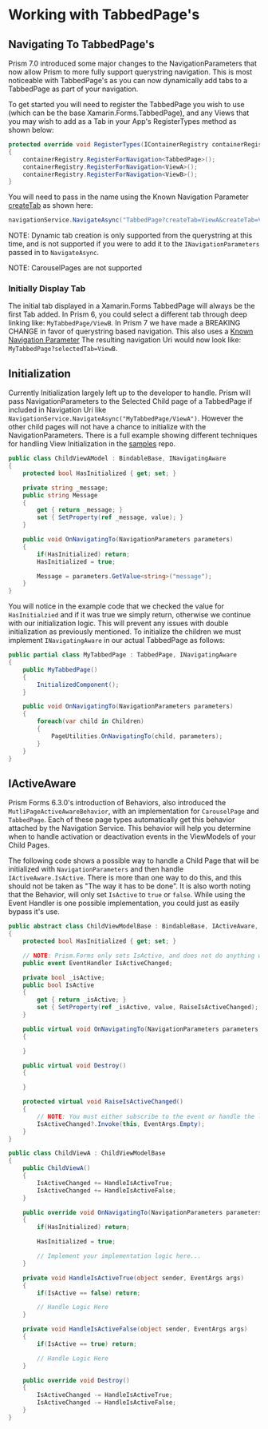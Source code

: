 # Working with TabbedPage's

## Navigating To TabbedPage's

Prism 7.0 introduced some major changes to the NavigationParameters that now allow Prism to more fully support querystring navigation. This is most noticeable with TabbedPage's as you can now dynamically add tabs to a TabbedPage as part of your navigation.

To get started you will need to register the TabbedPage you wish to use (which can be the base Xamarin.Forms.TabbedPage), and any Views that you may wish to add as a Tab in your App's RegisterTypes method as shown below:

```cs
protected override void RegisterTypes(IContainerRegistry containerRegistry)
{
    containerRegistry.RegisterForNavigation<TabbedPage>();
    containerRegistry.RegisterForNavigation<ViewA>();
    containerRegistry.RegisterForNavigation<ViewB>();
}
```

You will need to pass in the name using the Known Navigation Parameter [createTab](https://github.com/PrismLibrary/Prism/blob/master/Source/Xamarin/Prism.Forms/Navigation/KnownNavigationParameters.cs) as shown here:

```cs
navigationService.NavigateAsync("TabbedPage?createTab=ViewA&createTab=ViewB");
```

NOTE: Dynamic tab creation is only supported from the querystring at this time, and is not supported if you were to add it to the `INavigationParameters` passed in to `NavigateAsync`.

NOTE: CarouselPages are not supported

### Initially Display Tab

The initial tab displayed in a Xamarin.Forms TabbedPage will always be the first Tab added. In Prism 6, you could select a different tab through deep linking like: `MyTabbedPage/ViewB`. In Prism 7 we have made a BREAKING CHANGE in favor of querystring based navigation. This also uses a [Known Navigation Parameter](https://github.com/PrismLibrary/Prism/blob/master/Source/Xamarin/Prism.Forms/Navigation/KnownNavigationParameters.cs) The resulting navigation Uri would now look like: `MyTabbedPage?selectedTab=ViewB`.

## Initialization

Currently Initialization largely left up to the developer to handle. Prism will pass NavigationParameters to the Selected Child page of a TabbedPage if included in Navigation Uri like `NavigationService.NavigateAsync("MyTabbedPage/ViewA")`. However the other child pages will not have a chance to initialize with the NavigationParameters. There is a full example showing different techniques for handling View Initialization in the [samples](https://github.com/PrismLibrary/Prism-Samples-Forms) repo.

```cs
public class ChildViewAModel : BindableBase, INavigatingAware
{
    protected bool HasInitialized { get; set; }

    private string _message;
    public string Message
    {
        get { return _message; }
        set { SetProperty(ref _message, value); }
    }

    public void OnNavigatingTo(NavigationParameters parameters)
    {
        if(HasInitialized) return;
        HasInitialized = true;

        Message = parameters.GetValue<string>("message");
    }
}
```

You will notice in the example code that we checked the value for `HasInitialzied` and if it was true we simply return, otherwise we continue with our initialization logic. This will prevent any issues with double initialization as previously mentioned. To initialize the children we must implement `INavigatingAware` in our actual TabbedPage as follows:

```cs
public partial class MyTabbedPage : TabbedPage, INavigatingAware
{
    public MyTabbedPage()
    {
        InitializedComponent();
    }

    public void OnNavigatingTo(NavigationParameters parameters)
    {
        foreach(var child in Children)
        {
            PageUtilities.OnNavigatingTo(child, parameters);
        }
    }
}
```

## IActiveAware

Prism Forms 6.3.0's introduction of Behaviors, also introduced the `MutliPageActiveAwareBehavior`, with an implementation for `CarouselPage` and `TabbedPage`. Each of these page types automatically get this behavior attached by the Navigation Service. This behavior will help you determine when to handle activation or deactivation events in the ViewModels of your Child Pages.

The following code shows a possible way to handle a Child Page that will be initialized with `NavigationParameters` and then handle `IActiveAware.IsActive`. There is more than one way to do this, and this should not be taken as "The way it has to be done". It is also worth noting that the Behavior, will only set `IsActive` to `true` or `false`. While using the Event Handler is one possible implementation, you could just as easily bypass it's use.

```cs
public abstract class ChildViewModelBase : BindableBase, IActiveAware, INavigatingAware, IDestructible
{
    protected bool HasInitialized { get; set; }

    // NOTE: Prism.Forms only sets IsActive, and does not do anything with the event.
    public event EventHandler IsActiveChanged;

    private bool _isActive;
    public bool IsActive
    {
        get { return _isActive; }
        set { SetProperty(ref _isActive, value, RaiseIsActiveChanged); }
    }

    public virtual void OnNavigatingTo(NavigationParameters parameters)
    {

    }

    public virtual void Destroy()
    {

    }

    protected virtual void RaiseIsActiveChanged()
    {
        // NOTE: You must either subscribe to the event or handle the logic here.
        IsActiveChanged?.Invoke(this, EventArgs.Empty);
    }
}

public class ChildViewA : ChildViewModelBase
{
    public ChildViewA()
    {
        IsActiveChanged += HandleIsActiveTrue;
        IsActiveChanged += HandleIsActiveFalse;
    }

    public override void OnNavigatingTo(NavigationParameters parameters)
    {
        if(HasInitialized) return;

        HasInitialized = true;

        // Implement your implementation logic here...
    }

    private void HandleIsActiveTrue(object sender, EventArgs args)
    {
        if(IsActive == false) return;

        // Handle Logic Here
    }

    private void HandleIsActiveFalse(object sender, EventArgs args)
    {
        if(IsActive == true) return;

        // Handle Logic Here
    }

    public override void Destroy()
    {
        IsActiveChanged -= HandleIsActiveTrue;
        IsActiveChanged -= HandleIsActiveFalse;
    }
}
```
